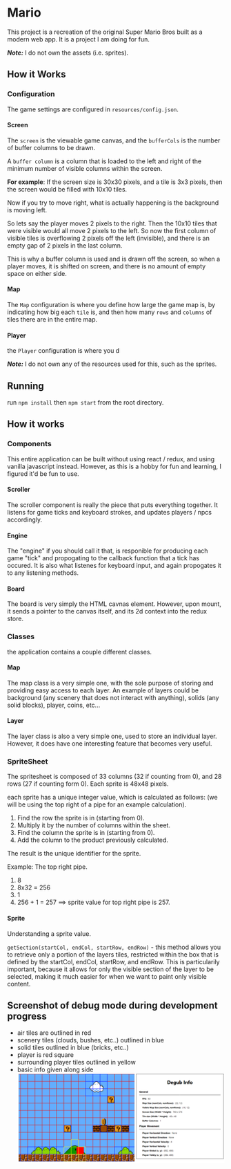 # Mario

This project is a recreation of the original Super Mario Bros built as a modern web app. It is a project I am doing for fun.

**_Note:_** I do not own the assets (i.e. sprites).

## How it Works

### Configuration

The game settings are configured in `resources/config.json`. 

#### Screen
The `screen` is the viewable game canvas, and the `bufferCols` is the number of buffer columns to be drawn. 

A `buffer column` is a column that is loaded to the left and right of the minimum number of visible columns within the screen.

__For example__: If the screen size is 30x30 pixels, and a tile is 3x3 pixels, then the screen would be filled with 10x10 tiles. 

Now if you try to move right, what is actually happening is the background is moving left. 

So lets say the player moves 2 pixels to the right. Then the 10x10 tiles that were visible would all move 2 pixels to the left. So now the first column of visible tiles is overflowing 2 pixels off the left (invisible), and there is an empty gap of 2 pixels in the last column.

This is why a buffer column is used and is drawn off the screen, so when a player moves, it is shifted on screen, and there is no amount of empty space on either side. 

#### Map

The `Map` configuration is where you define how large the game map is, by indicating how big each `tile` is, and then how many `rows` and `columns` of tiles there are in the entire map.

#### Player

the `Player` configuration is where you d

**_Note:_** I do not own any of the resources used for this, such as the sprites.

## Running
 run `npm install` then `npm start` from the root directory.

## How it works
### Components
This entire application can be built without using react / redux, and using vanilla javascript instead. However, as this is a hobby for fun and learning, I figured it'd be fun to use.

#### Scroller
The scroller component is really the piece that puts everything together. It listens for game ticks and keyboard strokes, and updates players / npcs accordingly. 

#### Engine
The "engine" if you should call it that, is responible for producing each game "tick" and propogating to the callback function that a tick has occured. It is also what listenes for keyboard input, and again propogates it to any listening methods.  

#### Board
The board is very simply the HTML cavnas element. However, upon mount, it sends a pointer to the canvas itself, and its 2d context into the redux store.

### Classes
the application contains a couple different classes.

#### Map
The map class is a very simple one, with the sole purpose of storing and providing easy access to each layer. An example of layers could be background (any scenery that does not interact with anything), solids (any solid blocks), player, coins, etc...

#### Layer
The layer class is also a very simple one, used to store an individual layer. However, it does have one interesting feature that becomes very useful.

### SpriteSheet
The spritesheet is composed of 33 columns (32 if counting from 0), and 28 rows (27 if counting form 0).
Each sprite is 48x48 pixels.

each sprite has a unique integer value, which is calculated as follows:
(we will be using the top right of a pipe for an example calculation).

1) Find the row the sprite is in (starting from 0).
2) Multiply it by the number of columns within the sheet.
3) Find the column the sprite is in (starting from 0).
4) Add the column to the product previously calculated.

The result is the unique identifier for the sprite.

Example: The top right pipe.
1) 8
2) 8x32 = 256
3) 1
4) 256 + 1 = 257
==> sprite value for top right pipe is 257.

#### Sprite
Understanding a sprite value.

``getSection(startCol, endCol, startRow, endRow)`` - this method allows you to retrieve only a portion of the layers tiles, restricted within the box that is defined by the startCol, endCol, startRow, and endRow. This is particularily important, because it allows for only the visible section of the layer to be selected, making it much easier for when we want to paint only visible content.

## Screenshot of debug mode during development progress

- air tiles are outlined in red
- scenery tiles (clouds, bushes, etc..) outlined in blue
- solid tiles outlined in blue (bricks, etc..)
- player is red square
- surrounding player tiles outlined in yellow
- basic info given along side
![debug screenshot](./progress_debug_mode.png)